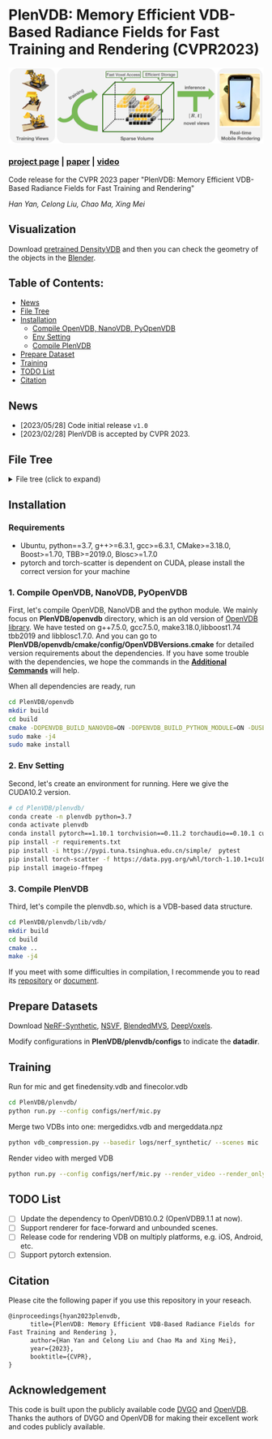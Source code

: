 # PlenVDB: Memory Efficient VDB-Based Radiance Fields for Fast Training and Rendering (CVPR2023)

<p align='center'>
   <img src='figs/teaser.png' alt='teaser'> 
</p>

### [project page](https://plenvdb.github.io/) | [paper](https://openaccess.thecvf.com/content/CVPR2023/papers/Yan_PlenVDB_Memory_Efficient_VDB-Based_Radiance_Fields_for_Fast_Training_and_CVPR_2023_paper.pdf) | [video](https://www.youtube.com/watch?v=Q_SDJiMugxk)


Code release for the CVPR 2023 paper "PlenVDB: Memory Efficient VDB-Based Radiance Fields for Fast Training and Rendering"

*Han Yan, Celong Liu, Chao Ma, Xing Mei*


## Visualization

<!-- https://github.com/wolfball/PlenVDB/assets/67772039/17d3b58c-12ab-4788-944e-b1b6bc4f1524.mp4 -->

<!-- https://github.com/wolfball/PlenVDB/assets/67772039/43b80d39-e655-48f6-8620-28fa964196c6.mp4 -->

<!-- https://github.com/wolfball/PlenVDB/assets/67772039/d25d2dc9-4a88-4313-b631-445c8b8a341f -->

<!-- https://github.com/wolfball/PlenVDB/assets/67772039/88d39ed0-0b70-4412-b894-1e7fecf6e429 -->



Download [pretrained DensityVDB](https://drive.google.com/drive/folders/12KvARcTXf1JY7yjevbn1T6LqswUCBRB2?usp=drive_link) and then you can check the geometry of the objects in the [Blender](https://www.blender.org/).



## Table of Contents:
- [News](#news)  
- [File Tree](#filetree)  
- [Installation](#intallation)
    - [Compile OpenVDB, NanoVDB, PyOpenVDB](#install1)
    - [Env Setting](#install2)
    - [Compile PlenVDB](#install3)
- [Prepare Dataset](#dataset)
- [Training](#training)
- [TODO List](#todos)  
- [Citation](#citation)  



## News <a name="news"></a>

- [2023/05/28] Code initial release `v1.0`
- [2023/02/28] PlenVDB is accepted by CVPR 2023.

## File Tree <a name="filetree"></a>
<details>
    <summary> File tree (click to expand) </summary>

```text
.PlenVDB  
├── doc  
│   └── additional_cmds.md  
├── figs  
│   └── teaser.png  
├── openvdb  
│   └── ...  
├── plenvdb  
│   ├── configs  
│   │   └── ...  
│   ├── cuda  
│   ├── lib  
│   │   ├── ...  
│   │   └── vdb  
│   │       ├── CMakeLists.txt  
│   │       ├── colorvdb.cu  
│   │       ├── densityvdb.cu  
│   │       ├── plenvdb.cpp  
│   │       ├── plenvdb.cu  
│   │       ├── plenvdb.cuh  
│   │       ├── plenvdb.h  
│   │       └── renderer.cu  
│   ├── LICENSE  
│   ├── requirements.txt  
│   ├── run.py  
│   ├── tools  
│   └── vdb_compression.py  
└── README.md  
```
</details>

## Installation <a name="installation"></a>

### Requirements <a name="requirements"></a>

- Ubuntu, python==3.7, g++>=6.3.1, gcc>=6.3.1, CMake>=3.18.0, Boost>=1.70, TBB>=2019.0, Blosc>=1.7.0
- pytorch and torch-scatter is dependent on CUDA, please install the correct version for your machine

### 1. Compile OpenVDB, NanoVDB, PyOpenVDB <a name="install1"></a>

First, let's compile OpenVDB, NanoVDB and the python module. We mainly focus on **PlenVDB/openvdb** directory, which is an old version of [OpenVDB library](https://github.com/AcademySoftwareFoundation/openvdb). We have tested on g++7.5.0, gcc7.5.0, make3.18.0,libboost1.74 tbb2019 and libblosc1.7.0. And you can go to **PlenVDB/openvdb/cmake/config/OpenVDBVersions.cmake** for detailed version requirements about the dependencies. If you have some trouble with the dependencies, we hope the commands in the **[Additional Commands](doc/additional_cmds.md)** will help.

When all dependencies are ready, run

```bash
cd PlenVDB/openvdb
mkdir build
cd build
cmake -DOPENVDB_BUILD_NANOVDB=ON -DOPENVDB_BUILD_PYTHON_MODULE=ON -DUSE_NUMPY=ON ..
sudo make -j4
sudo make install
```

### 2. Env Setting <a name="install2"></a>

Second, let's create an environment for running. Here we give the CUDA10.2 version.

```bash
# cd PlenVDB/plenvdb/
conda create -n plenvdb python=3.7
conda activate plenvdb
conda install pytorch==1.10.1 torchvision==0.11.2 torchaudio==0.10.1 cudatoolkit=10.2 -c pytorch
pip install -r requirements.txt
pip install -i https://pypi.tuna.tsinghua.edu.cn/simple/  pytest
pip install torch-scatter -f https://data.pyg.org/whl/torch-1.10.1+cu102.html
pip install imageio-ffmpeg
```

### 3. Compile PlenVDB <a name="install3"></a>

Third, let's compile the plenvdb.so, which is a VDB-based data structure.

```bash
cd PlenVDB/plenvdb/lib/vdb/
mkdir build
cd build
cmake ..
make -j4
```

If you meet with some difficulties in compilation, I recommende you to read its [repository](https://github.com/AcademySoftwareFoundation/openvdb) or [document](https://www.openvdb.org/documentation/doxygen/build.html).

## Prepare Datasets <a name="dataset"></a>

Download [NeRF-Synthetic](https://drive.google.com/drive/folders/128yBriW1IG_3NJ5Rp7APSTZsJqdJdfc1), [NSVF](https://dl.fbaipublicfiles.com/nsvf/dataset/Synthetic_NSVF.zip), [BlendedMVS](https://dl.fbaipublicfiles.com/nsvf/dataset/BlendedMVS.zip), [DeepVoxels](https://drive.google.com/open?id=1ScsRlnzy9Bd_n-xw83SP-0t548v63mPH).

Modify configurations in **PlenVDB/plenvdb/configs** to indicate the **datadir**.



## Training <a name="training"></a>

Run for mic and get finedensity.vdb and finecolor.vdb

```bash
cd PlenVDB/plenvdb/
python run.py --config configs/nerf/mic.py 
```

Merge two VDBs into one: mergedidxs.vdb and mergeddata.npz

```bash
python vdb_compression.py --basedir logs/nerf_synthetic/ --scenes mic
```

Render video with merged VDB

```bash
python run.py --config configs/nerf/mic.py --render_video --render_only --use_mergedvdb
```


## TODO List <a name="todos"></a>

- [ ] Update the dependency to OpenVDB10.0.2 (OpenVDB9.1.1 at now).
- [ ] Support renderer for face-forward and unbounded scenes.
- [ ] Release code for rendering VDB on multiply platforms, e.g. iOS, Android, etc.
- [ ] Support pytorch extension.

## Citation

Please cite the following paper if you use this repository in your reseach.

```
@inproceedings{hyan2023plenvdb,
      title={PlenVDB: Memory Efficient VDB-Based Radiance Fields for Fast Training and Rendering },
      author={Han Yan and Celong Liu and Chao Ma and Xing Mei},
      year={2023},
      booktitle={CVPR},
}
```

## Acknowledgement

This code is built upon the publicly available code [DVGO](https://github.com/sunset1995/DirectVoxGO) and [OpenVDB](https://github.com/AcademySoftwareFoundation/openvdb). Thanks the authors of DVGO and OpenVDB for making their excellent work and codes publicly available.
